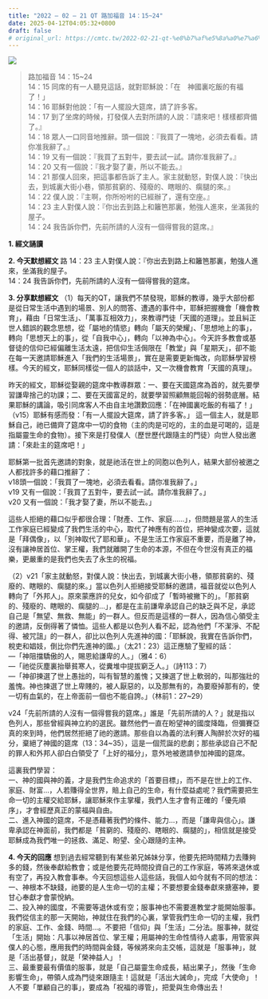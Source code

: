 ```yaml
---
title: "2022 – 02 – 21 QT 路加福音 14：15~24"
date: 2025-04-12T04:05:32+0800
draft: false
# original_url: https://cmtc.tw/2022-02-21-qt-%e8%b7%af%e5%8a%a0%e7%a6%8f%e9%9f%b3-14%ef%bc%9a1524
---
```


![](/images/qt.jpg)
> 路加福音 14：15\~24  
> 14：15 同席的有一人聽見這話，就對耶穌說：「在　神國裏吃飯的有福了！」  
> 14：16 耶穌對他說：「有一人擺設大筵席，請了許多客。  
> 14：17 到了坐席的時候，打發僕人去對所請的人說：『請來吧！樣樣都齊備了。』  
> 14：18 眾人一口同音地推辭。頭一個說：『我買了一塊地，必須去看看。請你准我辭了。』  
> 14：19 又有一個說：『我買了五對牛，要去試一試。請你准我辭了。』  
> 14：20 又有一個說：『我才娶了妻，所以不能去。』  
> 14：21 那僕人回來，把這事都告訴了主人。家主就動怒，對僕人說：『快出去，到城裏大街小巷，領那貧窮的、殘廢的、瞎眼的、瘸腿的來。』  
> 14：22 僕人說：『主啊，你所吩咐的已經辦了，還有空座。』  
> 14：23 主人對僕人說：『你出去到路上和籬笆那裏，勉強人進來，坐滿我的屋子。  
> 14：24 我告訴你們，先前所請的人沒有一個得嘗我的筵席。』

**1. 經文誦讀**

**2.  今天默想經文**
路 14：23 主人對僕人說：『你出去到路上和籬笆那裏，勉強人進來，坐滿我的屋子。  
14：24 我告訴你們，先前所請的人沒有一個得嘗我的筵席。

**3. 分享默想經文**
（1）每天的QT，讓我們不禁發現，耶穌的教導，幾乎大部份都是從日常生活中遇到的場景、別人的問答、遭遇的事件中，耶穌把握機會「機會教育」，藉由「日常生活」、「萬事互相效力」，來教導門徒「天國的道理」。並且糾正世人錯誤的觀念思想，從「屬地的情慾」轉向「屬天的榮耀」、「思想地上的事」，轉向「思想天上的事」，從「自我中心」，轉向「以神為中心」。今天許多教會或基督徒的信仰已經偏離生活太遠，把信仰生活侷限在「教堂」與「星期天」，卻不能在每一天邀請耶穌進入「我們的生活場景」，實在是需要更新悔改，向耶穌學習榜樣。今天的經文，耶穌同樣從一個人的談話中，又一次機會教育「天國的真理」。

昨天的經文，耶穌從娶親的筵席中教導群眾：一、要在天國筵席為首的，就先要學習謙卑捨己的功課；二、要在天國富足的，就要學習照顧無能回報的弱勢底層。結果耶穌的講論，吸引同席客人不由自主地讚歎回應：「在神國裏吃飯的有福了！」（v15）耶穌有感而發：「有一人擺設大筵席，請了許多客。」 這一個主人，就是耶穌自己，祂已備齊了筵席中一切的食物（主的肉是可吃的，主的血是可喝的，這是指屬靈生命的食物）。接下來是打發僕人（歷世歷代跟隨主的門徒）向世人發出邀請：「來赴主的筵席吧！」

耶穌第一批首先邀請的對象，就是祂活在世上的同胞以色列人，結果大部份被邀之人都找許多的藉口推辭了：  
v18頭一個說：「我買了一塊地，必須去看看。請你准我辭了。」  
v19 又有一個說：「我買了五對牛，要去試一試。請你准我辭了。」  
v20 又有一個說：「我才娶了妻，所以不能去。」

這些人拒絕的藉口似乎都很合理：「財產、工作、家庭……」，但問題是當人的生活工作家庭已經變成了我們生活的中心，取代了神應有的首位，把神變成次要，這就是「拜偶像」，以「別神取代了耶和華」。不是生活工作家庭不重要，而是離了神，沒有讓神居首位、掌王權，我們就離開了生命的本源，不但在今世沒有真正的福樂，更嚴重的是我們也失去了永生的祝福。

（2）v21「家主就動怒，對僕人說：快出去，到城裏大街小巷，領那貧窮的、殘廢的、瞎眼的、瘸腿的來。」當以色列人拒絕接受耶穌的邀請，福音就從以色列人轉向了「外邦人」。原來蒙應許的兒女，如今卻成了「暫時被撇下的」。「那貧窮的、殘廢的、瞎眼的、瘸腿的…」，都是在主前謙卑承認自己的缺乏與不足，承認自己是「無望、無救、無能」的一群人。但反而是這樣的一群人，因為信心領受主的邀請，反倒得著了憐恤。這些人都是以色列人看不起，認為他們「不潔淨、不配得、被咒詛」的一群人，卻比以色列人先進神的國：「耶穌說，我實在告訴你們，稅吏和娼妓，倒比你們先進神的國。」（太21：23）這正應驗了聖經的話：  
—「神阻擋驕傲的人，賜恩給謙卑的人。」（雅4：6）  
—「祂從灰塵裏抬舉貧寒人，從糞堆中提拔窮乏人。」（詩113：7）  
—「神卻揀選了世上愚拙的，叫有智慧的羞愧；又揀選了世上軟弱的，叫那強壯的羞愧。神也揀選了世上卑賤的，被人厭惡的，以及那無有的，為要廢掉那有的，使一切有血氣的，在上帝面前一個也不能自誇。」（林前1：27\~29）

v24「先前所請的人沒有一個得嘗我的筵席。」誰是「先前所請的人？」就是指以色列人，那些曾經與神立約的選民。雖然他們一直在盼望神的國度降臨，但彌賽亞真的來到時，他們居然拒絕了祂的邀請。那些自以為義的法利賽人陶醉於次好的福分，棄絕了神國的筵席（13：34\~35），這是一個荒誕的悲劇；那些承認自己不配的罪人和外邦人卻白白領受了「上好的福分」，意外地被邀請參加神國的筵席。

這裏我們學習：  
一、神的國與神的義，才是我們生命追求的「首要目標」，而不是在世上的工作、家庭、財富…，人若賺得全世界，賠上自己的生命，有什麼益處呢？我們需要把生命一切的主權交給耶穌，讓耶穌來作主掌權，我們人生才會有正確的「優先順序」，才會經歷真正的蒙福與自由。  
二、進入神國的筵席，不是憑藉著我們的條件、能力…，而是「謙卑與信心」。謙卑承認在神面前，我們都是「貧窮的、殘廢的、瞎眼的、瘸腿的」，相信就是接受耶穌成為我們唯一的拯救、滿足、盼望、全心跟隨的主神。

**4. 今天的回應**
想到過去經常聽到有某些弟兄姊妹分享，他要先把時間精力去賺夠多的錢，然後奉獻給教會；或是他要先花時間投資自己的工作家庭，等將來退休或有空了，再投入教會事奉。今天回想這些人這些話，我個人如今就有不同的想法：  
一、神根本不缺錢，祂要的是人生命一切的主權；不要想要金錢奉獻來搪塞神，要甘心奉獻才會蒙悅納。  
二、投入神的國度，不需要等退休或有空；服事神也不需要進教堂才能開始服事。我們從信主的那一天開始，神就住在我們的心裏，掌管我們生命一切的主權，我們的家庭、工作、金錢、時間…。不要把「信仰」與「生活」二分法。服事神，就從「生活」開始：凡事以神居首位、掌王權；用屬神的生命性情待人處事，用管家與僕人的心態，應用我們的時間與金錢，等候將來向主交帳，這就是「服事神」，就是「活出基督」，就是「榮神益人」！  
三、最重要最有價值的服事，就是「自己屬靈生命成長，結出果子」，然後「生命影響生命」，帶領人成為門徒來跟隨主！這就是「活出大誡命」，完成「大使命」！人不要「單顧自己的事」，要成為「祝福的導管」，把愛與生命傳出去！
